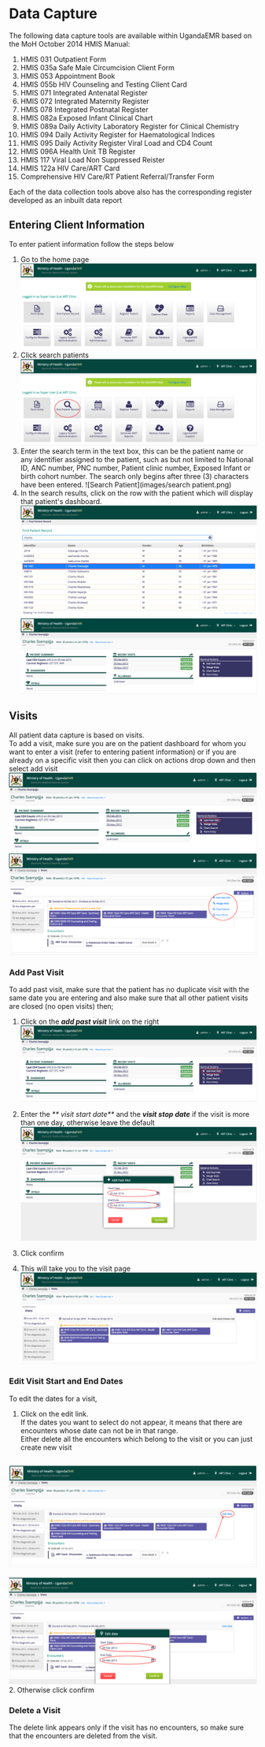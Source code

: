 # Data Capture

The following data capture tools are available within UgandaEMR based on the MoH October 2014 HMIS Manual:

1. HMIS 031 Outpatient Form
2. HMIS 035a Safe Male Circumcision Client Form 
3. HMIS 053 Appointment Book 
4. HMIS 055b HIV Counseling and Testing Client Card
5. HMIS 071 Integrated Antenatal Register 
6. HMIS 072 Integrated Maternity Register 
7. HMIS 078 Integrated Postnatal Register 
8. HMIS 082a Exposed Infant Clinical Chart 
9. HMIS 089a Daily Activity Laboratory Register for Clinical Chemistry
10. HMIS 094 Daily Activity Register for Haematological Indices
11. HMIS 095 Daily Activity Register Viral Load and CD4 Count
12. HMIS 096A Health Unit TB Register 
13. HMIS 117 Viral Load Non Suppressed Reister
14. HMIS 122a HIV Care/ART Card 
15. Comprehensive HIV Care/RT Patient Referral/Transfer Form

Each of the data collection tools above also has the corresponding register developed as an inbuilt data report

## Entering Client Information

To enter patient information follow the steps below

1. Go to the home page 
   ![Home](images/home_screen.png)
2. Click search patients
   ![Find Patient Screen](images/home_screen_find_patient_marked.png)
3. Enter the search term in the text box, this can be the patient name or any identifier assigned to the patient, such as but not limited to National ID, ANC number, PNC number, Patient clinic number, Exposed Infant or birth cohort number. The search only begins after three \(3\) characters have been entered.
   ![Search Patient](images/search patient.png)
4. In the search results, click on the row with the patient which will display that patient's dashboard.
   ![Found Patient](images/found_patient.png)
   ![Patient Dashboard](images/patient_dashboard.png)

## Visits

All patient data capture is based on visits.  
To add a visit, make sure you are on the patient dashboard for whom you want to enter a visit \(refer to entering patient information\) or if you are already on a specific visit then you can click on actions drop down and then select add visit  
![Add visit when in patient dashboard](images/add_past_visit.png)  
![Add visit when another visit is active](images/new_visit_when_another_visit_is_active.png)

### Add Past Visit

To add past visit, make sure that the patient has no duplicate visit with the same date you are entering and also make sure that all other patient visits are closed \(no open visits\) then;  
1. Click on the _**add past visit**_ link on the right  
![Add past visit](images/add_past_visit.png)

1. Enter the _** visit start date**_ and the _**visit stop date**_ if the visit is more than one day, otherwise leave the default
   ![Enter start and end dates for new patient](images/enter_start_and_end_date_for_new_past_visit.png)
2. Click confirm
3. This will take you to the visit page
   ![Screen after adding new visit](images/screen_after_adding_new_visit.png)

### Edit Visit Start and End Dates

To edit the dates for a visit,  
1. Click on the edit link.  
If the dates you want to select do not appear, it means that there are encounters whose date can not be in that range.  
Either delete all the encounters which belong to the visit or you can just create new visit

## ![Edit visit](images/edit_visit.png)

![Edit visit with new dates](images/edit_visit_new_dates.png)  
2. Otherwise click confirm

### Delete a Visit

The delete link appears only if the visit has no encounters, so make sure that the encounters are deleted from the visit.

